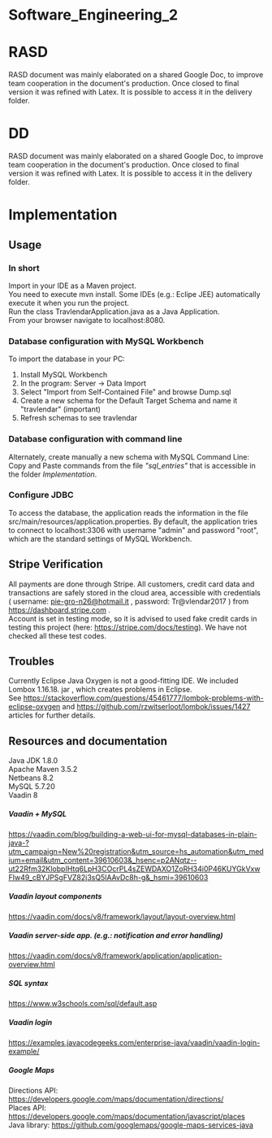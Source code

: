 # Software_Engineering_2

# RASD
RASD document was mainly elaborated on a shared Google Doc, to improve team cooperation in the document's production. Once closed to final version it was refined with Latex. It is possible to access it in the delivery folder.

# DD
RASD document was mainly elaborated on a shared Google Doc, to improve team cooperation in the document's production. Once closed to final version it was refined with Latex. It is possible to access it in the delivery folder.

# Implementation

## Usage

### In short
Import in your IDE as a Maven project. <br>
You need to execute mvn install. Some IDEs (e.g.: Eclipe JEE) automatically execute it when you run the project.<br>
Run the class TravlendarApplication.java as a Java Application.<br>
From your browser navigate to localhost:8080.

### Database configuration with MySQL Workbench
To import the database in your PC:
1. Install MySQL Workbench
2. In the program: Server -> Data Import
3. Select "Import from Self-Contained File" and browse Dump.sql
4. Create a new schema for the Default Target Schema and name it "travlendar" (important)
5. Refresh schemas to see travlendar

### Database configuration with command line
Alternately, create manually a new schema with MySQL Command Line:<br>
Copy and Paste commands from the file _"sql_entries"_ that is accessible in the folder _Implementation_.

### Configure JDBC
To access the database, the application reads the information in the file src/main/resources/application.properties. By default, the application tries to connect to localhost:3306 with username "admin" and password "root", which are the standard settings of MySQL Workbench. 

## Stripe Verification

All payments are done through Stripe. All customers, credit card data and transactions are safely stored in the cloud area, accessible with credentials ( username: pie-gro-n26@hotmail.it , password: Tr@vlendar2017 ) from https://dashboard.stripe.com . <br> Account is set in testing mode, so it is advised to used fake credit cards in testing this project (here: https://stripe.com/docs/testing). We have not checked all these test codes.

## Troubles
Currently Eclipse Java Oxygen is not a good-fitting IDE. We included Lombox 1.16.18. jar , which creates problems in Eclipse. <br> See https://stackoverflow.com/questions/45461777/lombok-problems-with-eclipse-oxygen and https://github.com/rzwitserloot/lombok/issues/1427 articles for further details.

## Resources and documentation
Java JDK 1.8.0<br>
Apache Maven 3.5.2<br>
Netbeans 8.2<br>
MySQL 5.7.20<br>
Vaadin 8
##### Vaadin + MySQL
https://vaadin.com/blog/building-a-web-ui-for-mysql-databases-in-plain-java-?utm_campaign=New%20registration&utm_source=hs_automation&utm_medium=email&utm_content=39610603&_hsenc=p2ANqtz--ut22Rfm32KlobpIHtq6LpH3COcrPL4sZEWDAXO1ZoRH34i0P46KUYGkVxwFIw49_cBYJPSgFVZ82j3sQ5lAAvDc8h-g&_hsmi=39610603
##### Vaadin layout components
https://vaadin.com/docs/v8/framework/layout/layout-overview.html
##### Vaadin server-side app. (e.g.: notification and error handling)
https://vaadin.com/docs/v8/framework/application/application-overview.html
##### SQL syntax
https://www.w3schools.com/sql/default.asp
##### Vaadin login
https://examples.javacodegeeks.com/enterprise-java/vaadin/vaadin-login-example/
##### Google Maps
Directions API: https://developers.google.com/maps/documentation/directions/ <br>
Places API: https://developers.google.com/maps/documentation/javascript/places <br>
Java library: https://github.com/googlemaps/google-maps-services-java
